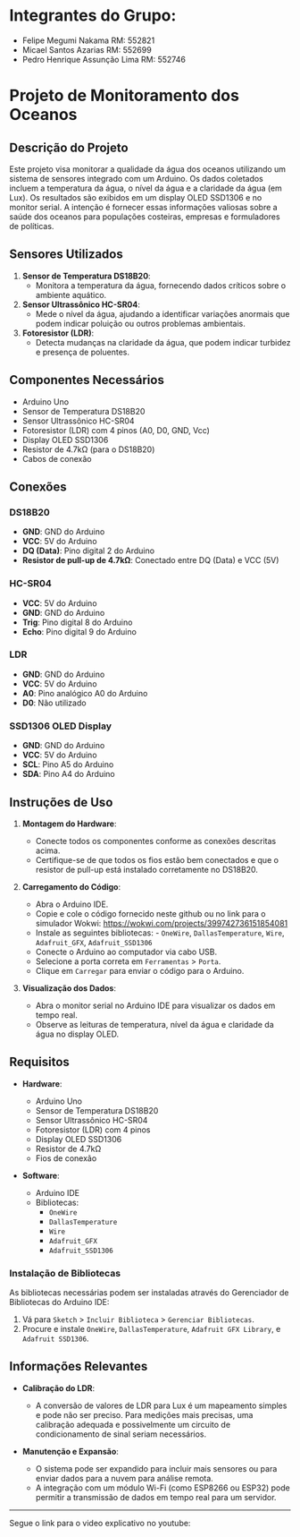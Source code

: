 # Integrantes do Grupo:
- Felipe Megumi Nakama RM: 552821
- Micael Santos Azarias RM: 552699
- Pedro Henrique Assunção Lima RM: 552746

# Projeto de Monitoramento dos Oceanos 

## Descrição do Projeto

Este projeto visa monitorar a qualidade da água dos oceanos utilizando um sistema de sensores integrado com um Arduino. Os dados coletados incluem a temperatura da água, o nível da água e a claridade da água (em Lux). Os resultados são exibidos em um display OLED SSD1306 e no monitor serial. A intenção é fornecer essas informações valiosas sobre a saúde dos oceanos para populações costeiras, empresas e formuladores de políticas.

## Sensores Utilizados

1. **Sensor de Temperatura DS18B20**:
   - Monitora a temperatura da água, fornecendo dados críticos sobre o ambiente aquático.
2. **Sensor Ultrassônico HC-SR04**:
   - Mede o nível da água, ajudando a identificar variações anormais que podem indicar poluição ou outros problemas ambientais.
3. **Fotoresistor (LDR)**:
   - Detecta mudanças na claridade da água, que podem indicar turbidez e presença de poluentes.

## Componentes Necessários

- Arduino Uno
- Sensor de Temperatura DS18B20
- Sensor Ultrassônico HC-SR04
- Fotoresistor (LDR) com 4 pinos (A0, D0, GND, Vcc)
- Display OLED SSD1306
- Resistor de 4.7kΩ (para o DS18B20)
- Cabos de conexão

## Conexões

### DS18B20
- **GND**: GND do Arduino
- **VCC**: 5V do Arduino
- **DQ (Data)**: Pino digital 2 do Arduino
- **Resistor de pull-up de 4.7kΩ**: Conectado entre DQ (Data) e VCC (5V)

### HC-SR04
- **VCC**: 5V do Arduino
- **GND**: GND do Arduino
- **Trig**: Pino digital 8 do Arduino
- **Echo**: Pino digital 9 do Arduino

### LDR
- **GND**: GND do Arduino
- **VCC**: 5V do Arduino
- **A0**: Pino analógico A0 do Arduino
- **D0**: Não utilizado

### SSD1306 OLED Display
- **GND**: GND do Arduino
- **VCC**: 5V do Arduino
- **SCL**: Pino A5 do Arduino
- **SDA**: Pino A4 do Arduino

## Instruções de Uso

1. **Montagem do Hardware**:
   - Conecte todos os componentes conforme as conexões descritas acima.
   - Certifique-se de que todos os fios estão bem conectados e que o resistor de pull-up está instalado corretamente no DS18B20.

2. **Carregamento do Código**:
   - Abra o Arduino IDE.
   - Copie e cole o código fornecido neste github ou no link para o simulador Wokwi: https://wokwi.com/projects/399742736151854081
   - Instale as seguintes bibliotecas: - `OneWire`, `DallasTemperature`, `Wire`, `Adafruit_GFX`, `Adafruit_SSD1306`
   - Conecte o Arduino ao computador via cabo USB.
   - Selecione a porta correta em `Ferramentas` > `Porta`.
   - Clique em `Carregar` para enviar o código para o Arduino.

3. **Visualização dos Dados**:
   - Abra o monitor serial no Arduino IDE para visualizar os dados em tempo real.
   - Observe as leituras de temperatura, nível da água e claridade da água no display OLED.

## Requisitos

- **Hardware**:
  - Arduino Uno
  - Sensor de Temperatura DS18B20
  - Sensor Ultrassônico HC-SR04
  - Fotoresistor (LDR) com 4 pinos
  - Display OLED SSD1306
  - Resistor de 4.7kΩ
  - Fios de conexão

- **Software**:
  - Arduino IDE
  - Bibliotecas:
    - `OneWire`
    - `DallasTemperature`
    - `Wire`
    - `Adafruit_GFX`
    - `Adafruit_SSD1306`

### Instalação de Bibliotecas

As bibliotecas necessárias podem ser instaladas através do Gerenciador de Bibliotecas do Arduino IDE:
1. Vá para `Sketch` > `Incluir Biblioteca` > `Gerenciar Bibliotecas`.
2. Procure e instale `OneWire`, `DallasTemperature`, `Adafruit GFX Library`, e `Adafruit SSD1306`.

## Informações Relevantes

- **Calibração do LDR**:
  - A conversão de valores de LDR para Lux é um mapeamento simples e pode não ser preciso. Para medições mais precisas, uma calibração adequada e possivelmente um circuito de condicionamento de sinal seriam necessários.
  
- **Manutenção e Expansão**:
  - O sistema pode ser expandido para incluir mais sensores ou para enviar dados para a nuvem para análise remota.
  - A integração com um módulo Wi-Fi (como ESP8266 ou ESP32) pode permitir a transmissão de dados em tempo real para um servidor.

---

Segue o link para o video explicativo no youtube: 
